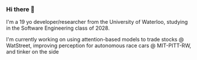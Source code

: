 ### Hi there 👋

I'm a 19 yo developer/researcher from the University of Waterloo, studying in the Software Engineering class of 2028.

I'm currently working on using attention-based models to trade stocks @ WatStreet, improving perception for autonomous race cars @ MIT-PITT-RW, and tinker on the side
<!--
**KrishM123/KrishM123** is a ✨ _special_ ✨ repository because its `README.md` (this file) appears on your GitHub profile.

Here are some ideas to get you started:

- 🔭 I’m currently working on ...
- 🌱 I’m currently learning ...
- 👯 I’m looking to collaborate on ...
- 🤔 I’m looking for help with ...
- 💬 Ask me about ...
- 📫 How to reach me: ...
- 😄 Pronouns: ...
- ⚡ Fun fact: ...
-->
